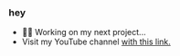 ### hey

- 👩‍💻 Working on my next project...
- Visit my YouTube channel [with this link.](https://www.youtube.com/@sidney_sbo)
